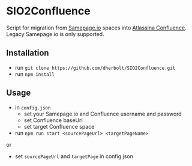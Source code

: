 # SIO2Confluence
Script for migration from [Samepage.io](https://samepage.io) spaces into [Atlassina Confluence](https://www.atlassian.com/software/confluence).
Legacy Samepage.io is only supported.


## Installation
- run `git clone https://github.com/dherbolt/SIO2Confluence.git`
- run `npm install`

## Usage
- in `config.json`
  - set your Samepage.io and Confluence username and password
  - set Confluence baseUrl
  - set target Confluence space
- run `npm run start <sourcePageUrl> <targetPageName>`

or
- set `sourcePageUrl` and `targetPage` in config.json

